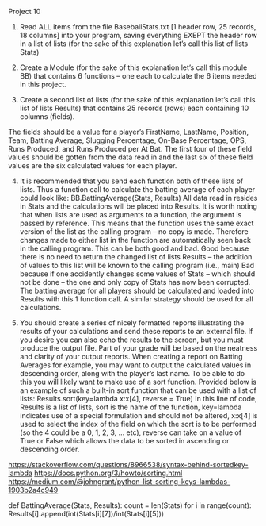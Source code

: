 Project 10

1. Read ALL items from the file BaseballStats.txt [1 header row, 25 records, 18
columns] into your program, saving everything EXEPT the header row in a list of
lists (for the sake of this explanation let’s call this list of lists Stats)

2. Create a Module (for the sake of this explanation let’s call this module BB) that
contains 6 functions – one each to calculate the 6 items needed in this project.

3. Create a second list of lists (for the sake of this explanation let’s call this list of
lists Results) that contains 25 records (rows) each containing 10 columns (fields).

The fields should be a value for a player’s FirstName, LastName, Position, Team,
Batting Average, Slugging Percentage, On-Base Percentage, OPS, Runs Produced, and
Runs Produced per At Bat. The first four of these field values should be gotten from
the data read in and the last six of these field values are the six calculated values for
each player.

4. It is recommended that you send each function both of these lists of lists. Thus a
function call to calculate the batting average of each player could look like:
BB.BattingAverage(Stats, Results)
All data read in resides in Stats and the calculations will be placed into Results. It is
worth noting that when lists are used as arguments to a function, the argument is
passed by reference. This means that the function uses the same exact version of the
list as the calling program – no copy is made. Therefore changes made to either list
in the function are automatically seen back in the calling program. This can be both
good and bad. Good because there is no need to return the changed list of lists
Results – the addition of values to this list will be known to the calling program (i.e.,
main) Bad because if one accidently changes some values of Stats – which should
not be done – the one and only copy of Stats has now been corrupted.
The batting average for all players should be calculated and loaded into Results with
this 1 function call. A similar strategy should be used for all calculations.

5. You should create a series of nicely formatted reports illustrating the results of
your calculations and send these reports to an external file. If you desire you can
also echo the results to the screen, but you must produce the output file. Part of your
grade will be based on the neatness and clarity of your output reports. When
creating a report on Batting Averages for example, you may want to output the
calculated values in descending order, along with the player’s last name. To be able
to do this you will likely want to make use of a sort function. Provided below is an
example of such a built-in sort function that can be used with a list of lists:
Results.sort(key=lambda x:x[4], reverse = True)
In this line of code, Results is a list of lists, sort is the name of the function,
key=lambda indicates use of a special formulation and should not be altered, x:x[4]
is used to select the index of the field on which the sort is to be performed (so the 4
could be a 0, 1, 2, 3, … etc), reverse can take on a value of True or False which
allows the data to be sorted in ascending or descending order.

https://stackoverflow.com/questions/8966538/syntax-behind-sortedkey-lambda
https://docs.python.org/3/howto/sorting.html
https://medium.com/@johngrant/python-list-sorting-keys-lambdas-1903b2a4c949


def BattingAverage(Stats, Results):
    count = len(Stats)
    for i in range(count):
        Results[i].append(int(Stats[i][7])/int(Stats[i][5]))